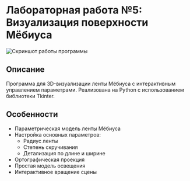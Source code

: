 # Лабораторная работа №5: Визуализация поверхности Мёбиуса

![Скриншот работы программы]()

## Описание
Программа для 3D-визуализации ленты Мёбиуса с интерактивным управлением параметрами. Реализована на Python с использованием библиотеки Tkinter.

## Особенности
- Параметрическая модель ленты Мёбиуса
- Настройка основных параметров:
  - Радиус ленты
  - Степень скручивания
  - Детализация по длине и ширине
- Ортографическая проекция
- Простая модель освещения
- Интерактивное вращение сцены
